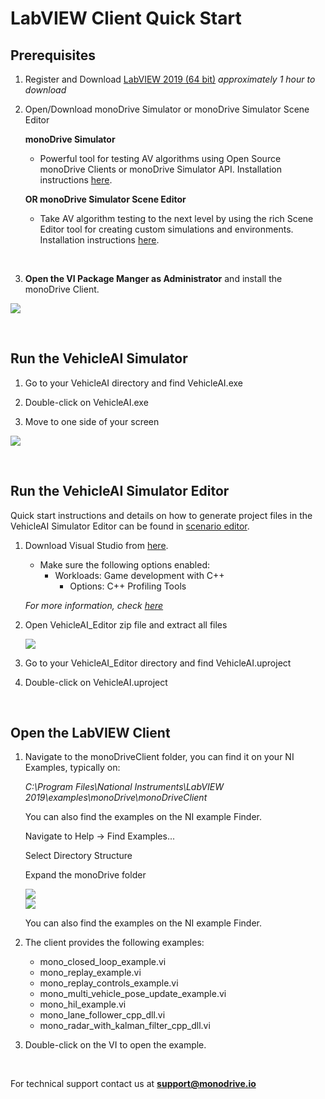 # LabVIEW Client Quick Start

## Prerequisites 

1. Register and Download [LabVIEW 2019 (64 bit)](https://www.ni.com/en-us/support/downloads/software-products/download.labview.html#329483) *approximately 1 hour to download*

1. Open/Download monoDrive Simulator or monoDrive Simulator Scene Editor

    **monoDrive Simulator** 

    - Powerful tool for testing AV algorithms using Open Source monoDrive Clients or monoDrive Simulator API. Installation instructions [here](../../Simulator.md).

    **OR monoDrive Simulator Scene Editor**

    - Take AV algorithm testing to the next level by using the rich Scene Editor tool for creating custom simulations and environments. Installation instructions [here](../../Scenario_editor.md).
    <p>&nbsp;</p>


1. **Open the VI Package Manger as Administrator** and install the monoDrive Client.

<div class="img_container">
    <img class='lg_img' src="../imgs/prereq.png"/>
</div>

<p>&nbsp;</p>


## Run the VehicleAI Simulator

1. Go to your VehicleAI directory and find VehicleAI.exe

2. Double-click on VehicleAI.exe

3. Move to one side of your screen

<div class="img_container">
    <img class='lg_img' src="../imgs/runVehicleAI.png"/>
</div>

<p>&nbsp;</p>


## Run the VehicleAI Simulator Editor
Quick start instructions and details on how to generate project files in the VehicleAI Simulator Editor can be found in [scenario editor](../../Scenario_editor.md).

1. Download Visual Studio from [here](https://visualstudio.microsoft.com/).

    - Make sure the following options enabled:
        - Workloads: Game development with C++
            - Options: C++ Profiling Tools

    *For more information, check [here](https://docs.unrealengine.com/en-US/Programming/Development/VisualStudioSetup/index.html)*

2. Open VehicleAI_Editor zip file and extract all files

    <div class="img_container">
    <img class='lg_img' src="../imgs/sensor_editor_extract.png"/>
    </div>

3. Go to your VehicleAI_Editor directory and find VehicleAI.uproject

4. Double-click on VehicleAI.uproject

<p>&nbsp;</p>

## Open the LabVIEW Client

1. Navigate to the monoDriveClient folder, you can find it on your NI Examples, typically on:

    *C:\Program Files\National Instruments\LabVIEW 2019\examples\monoDrive\monoDriveClient* 

    You can also find the examples on the NI example Finder.

    Navigate to Help -> Find Examples...

    Select Directory Structure

    Expand the monoDrive folder


    <div class="img_container">
    <img class='lg_img' src="../imgs/find_examples.png"/>
    </div>

    <div class="img_container">
    <img class='lg_img' src="../imgs/find_examples2.png"/>
    </div>


    You can also find the examples on the NI example Finder.

2. The client provides the following examples:

    - mono_closed_loop_example.vi
    - mono_replay_example.vi
    - mono_replay_controls_example.vi
    - mono_multi_vehicle_pose_update_example.vi
    - mono_hil_example.vi
    - mono_lane_follower_cpp_dll.vi
    - mono_radar_with_kalman_filter_cpp_dll.vi

3. Double-click on the VI to open the example.


<p>&nbsp;</p>


For technical support contact us at <b>support@monodrive.io</b>
<p>&nbsp;</p>
